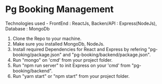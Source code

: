 # Pg Booking Management
 Technologies used - FrontEnd : ReactJs, Backen/API : Express(NodeJs), Database : MongoDb
 1. Clone the Repo to your machine.
 2. Make sure you installed MongoDb, NodeJs.
 3. Install required Dependencies for React and Express by refering "pg-booking/package.json" and "pg-booking/backend/package.json".
 4. Run "mongo" on 'cmd' from your project folder.
 5. Run "npm run server" to init Express on your 'cmd' from "pg-booking/backend".
 6. Run "yarn start" or "npm start" from your project folder.
